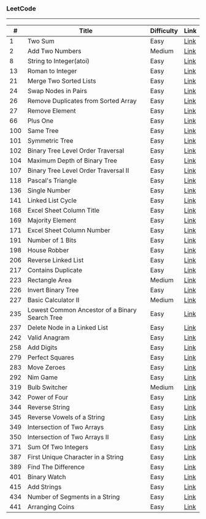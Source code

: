 ### LeetCode
***

|#|Title|Difficulty|Link|
|---|-----|----------|----|
|1|Two Sum|Easy|[Link](https://github.com/PatrickLin1993/LeetCode/tree/master/Algorithmn/Two%20Sum)|
|2|Add Two Numbers|Medium|[Link](https://github.com/PatrickLin1993/LeetCode/tree/master/Algorithmn/2%20-%20Add%20Two%20Numbers)|
|8|String to Integer(atoi)|Easy|[Link](https://github.com/PatrickLin1993/LeetCode/tree/master/Algorithmn/8%20-%20String%20to%20Integer(atoi))|
|13|Roman to Integer|Easy|[Link](https://github.com/PatrickLin1993/LeetCode/tree/master/Algorithmn/13%20-%20Roman%20to%20Integer)|
|21|Merge Two Sorted Lists|Easy|[Link](https://github.com/PatrickLin1993/LeetCode/tree/master/Algorithmn/21%20-%20Merge%20Two%20Sorted%20Lists)|
|24|Swap Nodes in Pairs|Easy|[Link](https://github.com/PatrickLin1993/LeetCode/tree/master/Algorithmn/24%20-%20Swap%20Nodes%20in%20Pairs)|
|26|Remove Duplicates from Sorted Array|Easy|[Link](https://github.com/PatrickLin1993/LeetCode/tree/master/Algorithmn/26%20-%20Remove%20Duplicates%20from%20Sorted%20Array)|
|27|Remove Element|Easy|[Link](https://github.com/PatrickLin1993/LeetCode/tree/master/Algorithmn/27%20-%20Remove%20Element)|
|66|Plus One|Easy|[Link](https://github.com/PatrickLin1993/LeetCode/tree/master/Algorithmn/66%20-%20Plus%20One)|
|100|Same Tree|Easy|[Link](https://github.com/PatrickLin1993/LeetCode/tree/master/Algorithmn/100%20-%20Same%20Tree)|
|101|Symmetric Tree|Easy|[Link](https://github.com/PatrickLin1993/LeetCode/tree/master/Algorithmn/101%20-%20Symmetric%20Tree)|
|102|Binary Tree Level Order Traversal|Easy|[Link](https://github.com/PatrickLin1993/LeetCode/tree/master/Algorithmn/102%20-%20Binary%20Tree%20Level%20Order%20Traversal)|
|104|Maximum Depth of Binary Tree|Easy|[Link](https://github.com/PatrickLin1993/LeetCode/tree/master/Algorithmn/104%20-%20Maximum%20Depth%20of%20Binary%20Tree)|
|107|Binary Tree Level Order Traversal II|Easy|[Link](https://github.com/PatrickLin1993/LeetCode/tree/master/Algorithmn/107%20-%20Binary%20Tree%20Level%20Order%20Traversal%20II)|
|118|Pascal's Triangle|Easy|[Link](https://github.com/PatrickLin1993/LeetCode/tree/master/Algorithmn/118%20-%20Pascal's%20Triangle)|
|136|Single Number|Easy|[Link](https://github.com/PatrickLin1993/LeetCode/tree/master/Algorithmn/136%20-%20Single%20Number)|
|141|Linked List Cycle|Easy|[Link](https://github.com/PatrickLin1993/LeetCode/tree/master/Algorithmn/141%20-%20Linked%20List%20Cycle)|
|168|Excel Sheet Column Title|Easy|[Link](https://github.com/PatrickLin1993/LeetCode/tree/master/Algorithmn/168%20-%20Excel%20Sheet%20Column%20Title)|
|169|Majority Element|Easy|[Link](https://github.com/PatrickLin1993/LeetCode/tree/master/Algorithmn/169%20-%20Majority%20Element)|
|171|Excel Sheet Column Number|Easy|[Link](https://github.com/PatrickLin1993/LeetCode/tree/master/Algorithmn/171%20-%20Excel%20Sheet%20Column%20Number)|
|191|Number of 1 Bits|Easy|[Link](https://github.com/PatrickLin1993/LeetCode/tree/master/Algorithmn/191%20-%20Number%20of%201%20Bits)|
|198|House Robber|Easy|[Link](https://github.com/PatrickLin1993/LeetCode/tree/master/Algorithmn/198%20-%20House%20Robber)|
|206|Reverse Linked List|Easy|[Link](https://github.com/PatrickLin1993/LeetCode/tree/master/Algorithmn/206%20-%20Reverse%20Linked%20List)|
|217|Contains Duplicate|Easy|[Link](https://github.com/PatrickLin1993/LeetCode/tree/master/Algorithmn/217%20-%20Contains%20Duplicate)|
|223|Rectangle Area|Medium|[Link](https://github.com/PatrickLin1993/LeetCode/tree/master/Algorithmn/223%20-%20Rectangle%20Area)|
|226|Invert Binary Tree|Easy|[Link](https://github.com/PatrickLin1993/LeetCode/tree/master/Algorithmn/226%20-%20Invert%20Binary%20Tree)|
|227|Basic Calculator II|Medium|[Link](https://github.com/PatrickLin1993/LeetCode/tree/master/Algorithmn/227%20-%20Basic%20Calculator%20II)|
|235|Lowest Common Ancestor of a Binary Search Tree|Easy|[Link](https://github.com/PatrickLin1993/LeetCode/tree/master/Algorithmn/Lowest%20Common%20Ancestor%20of%20a%20Binary%20Search%20Tree)|
|237|Delete Node in a Linked List|Easy|[Link](https://github.com/PatrickLin1993/LeetCode/tree/master/Algorithmn/237%20-%20Delete%20Node%20in%20a%20Linked%20List)|
|242|Valid Anagram|Easy|[Link](https://github.com/PatrickLin1993/LeetCode/tree/master/Algorithmn/242%20-%20Valid%20Anagram)|
|258|Add Digits|Easy|[Link](https://github.com/PatrickLin1993/LeetCode/tree/master/Algorithmn/258%20-%20Add%20Digits)|
|279|Perfect Squares|Easy|[Link](https://github.com/PatrickLin1993/LeetCode/tree/master/Algorithmn/279%20-%20Perfect%20Squares)|
|283|Move Zeroes|Easy|[Link](https://github.com/PatrickLin1993/LeetCode/tree/master/Algorithmn/283%20-%20Move%20Zeroes)|
|292|Nim Game|Easy|[Link](https://github.com/PatrickLin1993/LeetCode/tree/master/Algorithmn/292%20-%20Nim%20Game)|
|319|Bulb Switcher|Medium|[Link](https://github.com/PatrickLin1993/LeetCode/tree/master/Algorithmn/319%20-%20Bulb%20Switcher)|
|342|Power of Four|Easy|[Link](https://github.com/PatrickLin1993/LeetCode/tree/master/Algorithmn/342%20-%20Power%20of%20Four)|
|344|Reverse String|Easy|[Link](https://github.com/PatrickLin1993/LeetCode/tree/master/Algorithmn/344%20-%20Reverse%20String)|
|345|Reverse Vowels of a String|Easy|[Link](https://github.com/PatrickLin1993/LeetCode/tree/master/Algorithmn/345%20-%20Reverse%20Vowels%20of%20a%20String)|
|349|Intersection of Two Arrays|Easy|[Link](https://github.com/PatrickLin1993/LeetCode/tree/master/Algorithmn/349%20-%20Intersection%20of%20Two%20Arrays)|
|350|Intersection of Two Arrays II|Easy|[Link](https://github.com/PatrickLin1993/LeetCode/tree/master/Algorithmn/350%20-%20Intersection%20of%20Two%20Arrays%20II)|
|371|Sum Of Two Integers|Easy|[Link](https://github.com/PatrickLin1993/LeetCode/tree/master/Algorithmn/371%20-%20Sum%20Of%20Two%20Integers)|
|387|First Unique Character in a String|Easy|[Link](https://github.com/PatrickLin1993/LeetCode/tree/master/Algorithmn/387%20-%20First%20Unique%20Character%20in%20a%20String)|
|389|Find The Difference|Easy|[Link](https://github.com/PatrickLin1993/LeetCode/tree/master/Algorithmn/389%20-%20Find%20The%20Difference)|
|401|Binary Watch|Easy|[Link](https://github.com/PatrickLin1993/LeetCode/tree/master/Algorithmn/401%20-%20Binary%20Watch)|
|415|Add Strings|Easy|[Link](https://github.com/PatrickLin1993/LeetCode/tree/master/Algorithmn/415%20-%20Add%20Strings)|
|434|Number of Segments in a String|Easy|[Link](https://github.com/PatrickLin1993/LeetCode/tree/master/Algorithmn/434%20-%20Number%20of%20Segments%20in%20a%20String)|
|441|Arranging Coins|Easy|[Link](https://github.com/PatrickLin1993/LeetCode/tree/master/Algorithmn/441%20-%20Arranging%20Coins)|



